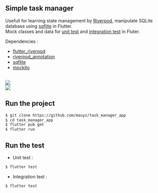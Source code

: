 ## Simple task manager

Usefull for learning state management by [Riverpod](https://riverpod.dev/), manipulate SQLite database using [sqflite](https://pub.dev/packages/sqflite) in Flutter. 
</br>Mock classes and data for [unit test](https://docs.flutter.dev/cookbook/testing/unit/introduction) and [integration test](https://docs.flutter.dev/cookbook/testing/integration/introduction) in Fluter.

Dependencies : 

- [flutter_riverpod](https://pub.dev/packages/flutter_riverpod)
- [riverpod_annotation](https://pub.dev/packages/riverpod_annotation)
- [sqflite](https://pub.dev/packages/sqflite)
- [mockito](https://pub.dev/packages/mockito)
</br></br>
<img src="https://github.com/user-attachments/assets/1365c4da-68f4-49c8-8dd1-a7f52602fa91">
</br>
<img src="https://github.com/user-attachments/assets/192089c2-8354-4c29-8003-3638745f0644">
</br>

## Run the project
```sh
$ git clone https://github.com/mauyz/task_manager_app
$ cd task_manager_app
$ flutter pub get
$ flutter run
```

## Run the test
- Unit test :
```sh
$ flutter test
```
- Integration test :
```sh
$ flutter test
```
